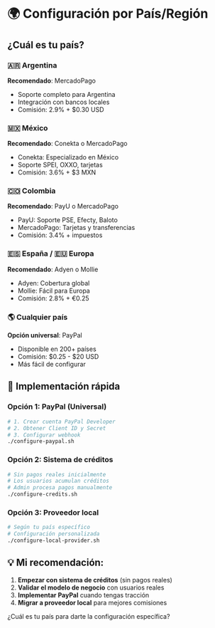 # 🌍 Configuración por País/Región

## ¿Cuál es tu país?

### 🇦🇷 Argentina
**Recomendado**: MercadoPago
- Soporte completo para Argentina
- Integración con bancos locales
- Comisión: 2.9% + $0.30 USD

### 🇲🇽 México  
**Recomendado**: Conekta o MercadoPago
- Conekta: Especializado en México
- Soporte SPEI, OXXO, tarjetas
- Comisión: 3.6% + $3 MXN

### 🇨🇴 Colombia
**Recomendado**: PayU o MercadoPago
- PayU: Soporte PSE, Efecty, Baloto
- MercadoPago: Tarjetas y transferencias
- Comisión: 3.4% + impuestos

### 🇪🇸 España / 🇪🇺 Europa
**Recomendado**: Adyen o Mollie
- Adyen: Cobertura global
- Mollie: Fácil para Europa
- Comisión: 2.8% + €0.25

### 🌎 Cualquier país
**Opción universal**: PayPal
- Disponible en 200+ países
- Comisión: $0.25 - $20 USD
- Más fácil de configurar

## 🚀 Implementación rápida

### Opción 1: PayPal (Universal)
```bash
# 1. Crear cuenta PayPal Developer
# 2. Obtener Client ID y Secret
# 3. Configurar webhook
./configure-paypal.sh
```

### Opción 2: Sistema de créditos
```bash
# Sin pagos reales inicialmente
# Los usuarios acumulan créditos
# Admin procesa pagos manualmente
./configure-credits.sh
```

### Opción 3: Proveedor local
```bash
# Según tu país específico
# Configuración personalizada
./configure-local-provider.sh
```

## 💡 Mi recomendación:

1. **Empezar con sistema de créditos** (sin pagos reales)
2. **Validar el modelo de negocio** con usuarios reales
3. **Implementar PayPal** cuando tengas tracción
4. **Migrar a proveedor local** para mejores comisiones

¿Cuál es tu país para darte la configuración específica?